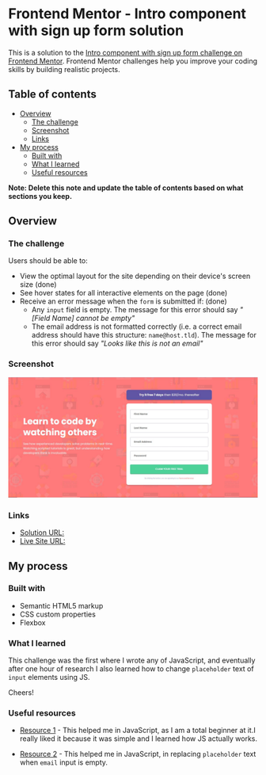 # Frontend Mentor - Intro component with sign up form solution

This is a solution to the [Intro component with sign up form challenge on Frontend Mentor](https://www.frontendmentor.io/challenges/intro-component-with-signup-form-5cf91bd49edda32581d28fd1). Frontend Mentor challenges help you improve your coding skills by building realistic projects.

## Table of contents

- [Overview](#overview)
  - [The challenge](#the-challenge)
  - [Screenshot](#screenshot)
  - [Links](#links)
- [My process](#my-process)
  - [Built with](#built-with)
  - [What I learned](#what-i-learned)
  - [Useful resources](#useful-resources)

**Note: Delete this note and update the table of contents based on what sections you keep.**

## Overview

### The challenge

Users should be able to:

- View the optimal layout for the site depending on their device's screen size (done)
- See hover states for all interactive elements on the page (done)
- Receive an error message when the `form` is submitted if: (done)
  - Any `input` field is empty. The message for this error should say _"[Field Name] cannot be empty"_
  - The email address is not formatted correctly (i.e. a correct email address should have this structure: `name@host.tld`). The message for this error should say _"Looks like this is not an email"_

### Screenshot

![](./design/screenshot.JPG)

### Links

- [Solution URL:](https://github.com/TechNech/technech.github.io/tree/main/signup-form-component-FM)
- [Live Site URL: ](https://technech.github.io/tree/main/signup-form-component-FM)

## My process

### Built with

- Semantic HTML5 markup
- CSS custom properties
- Flexbox

### What I learned

This challenge was the first where I wrote any of JavaScript, and eventually after one hour of research I also learned how to change `placeholder` text of `input` elements using JS.

Cheers!

### Useful resources

- [Resource 1](https://www.youtube.com/watch?v=bFOuUypjkSM) - This helped me in JavaScript, as I am a total beginner at it.I really liked it because it was simple and I learned how JS actually works.

- [Resource 2](https://stackoverflow.com/questions/42415624/adding-placeholder-to-input-field-by-name) - This helped me in JavaScript, in replacing `placeholder` text when `email` input is empty.
